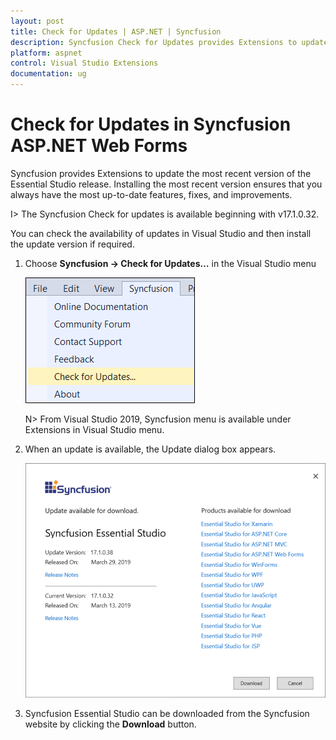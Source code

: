 ```yaml
---
layout: post
title: Check for Updates | ASP.NET | Syncfusion
description: Syncfusion Check for Updates provides Extensions to update most recent version of the Essential Studio release.
platform: aspnet
control: Visual Studio Extensions
documentation: ug
---
```


# Check for Updates in Syncfusion ASP.NET Web Forms

Syncfusion provides Extensions to update the most recent version of the Essential Studio release. Installing the most recent version ensures that you always have the most up-to-date features, fixes, and improvements.

I> The Syncfusion Check for updates is available beginning with v17.1.0.32.

You can check the availability of updates in Visual Studio and then install the update version if required.

1. Choose **Syncfusion -> Check for Updates…** in the Visual Studio menu

   ![Syncfusion check for updates menu](Check-for-Updates_images/Check-for-Updates_images-img1.png)

   N> From Visual Studio 2019, Syncfusion menu is available under Extensions in Visual Studio menu.
   
2. When an update is available, the Update dialog box appears.

   ![Syncfusion check for updates wizard](Check-for-Updates_images/Check-for-Updates_images-img2.png)

3. Syncfusion Essential Studio can be downloaded from the Syncfusion website by clicking the **Download** button.
